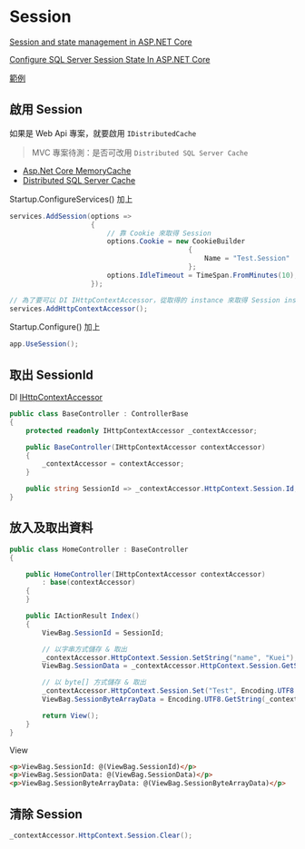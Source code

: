 # Session

[Session and state management in ASP.NET Core](https://docs.microsoft.com/en-us/aspnet/core/fundamentals/app-state#session-state)

[Configure SQL Server Session State In ASP.NET Core](https://www.c-sharpcorner.com/article/configure-sql-server-session-state-in-asp-net-core/)

[範例](https://github.com/ragnakuei/AspNetCoreDistributedSqlServerCacheAndSession)

## 啟用 Session

如果是 Web Api 專案，就要啟用 `IDistributedCache`

> MVC 專案待測：是否可改用 `Distributed SQL Server Cache`

-   [Asp.Net Core MemoryCache](./Cache/MemoryCache.md)
-   [Distributed SQL Server Cache](./Cache/Distributed%20SQL%20Server%20Cache.md)

Startup.ConfigureServices() 加上

```csharp
services.AddSession(options =>
                    {
                        // 靠 Cookie 來取得 Session
                        options.Cookie = new CookieBuilder
                                            {
                                                Name = "Test.Session"
                                            };
                        options.IdleTimeout = TimeSpan.FromMinutes(10);
                    });

// 為了要可以 DI IHttpContextAccessor，從取得的 instance 來取得 Session instance
services.AddHttpContextAccessor();
```

Startup.Configure() 加上

```csharp
app.UseSession();
```

## 取出 SessionId

DI [IHttpContextAccessor](./../../Nuget%20Packages/Microsoft.AspNetCore.Http.IHttpContextAccessor/Microsoft.AspNetCore.Http.IHttpContextAccessor.md)

```csharp
public class BaseController : ControllerBase
{
    protected readonly IHttpContextAccessor _contextAccessor;

    public BaseController(IHttpContextAccessor contextAccessor)
    {
        _contextAccessor = contextAccessor;
    }

    public string SessionId => _contextAccessor.HttpContext.Session.Id;
}
```

## 放入及取出資料

```csharp
public class HomeController : BaseController
{

    public HomeController(IHttpContextAccessor contextAccessor)
        : base(contextAccessor)
    {
    }

    public IActionResult Index()
    {
        ViewBag.SessionId = SessionId;

        // 以字串方式儲存 & 取出
        _contextAccessor.HttpContext.Session.SetString("name", "Kuei");
        ViewBag.SessionData = _contextAccessor.HttpContext.Session.GetString("name");

        // 以 byte[] 方式儲存 & 取出
        _contextAccessor.HttpContext.Session.Set("Test", Encoding.UTF8.GetBytes(DateTime.Now.ToString()));
        ViewBag.SessionByteArrayData = Encoding.UTF8.GetString(_contextAccessor.HttpContext.Session.Get("Test"));

        return View();
    }
}
```

View

```html
<p>ViewBag.SessionId: @(ViewBag.SessionId)</p>
<p>ViewBag.SessionData: @(ViewBag.SessionData)</p>
<p>ViewBag.SessionByteArrayData: @(ViewBag.SessionByteArrayData)</p>
```

## 清除 Session

```csharp
_contextAccessor.HttpContext.Session.Clear();
```

